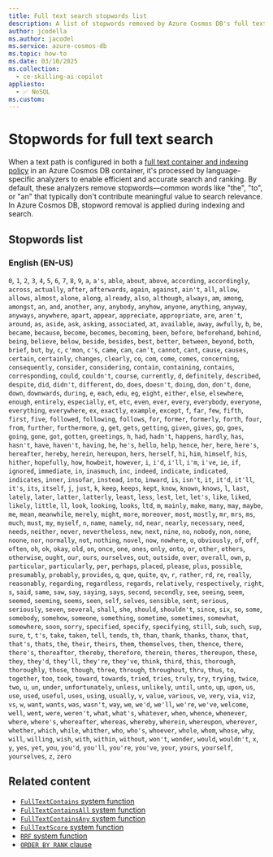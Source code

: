 ```yaml
---
title: Full text search stopwords list
description: A list of stopwords removed by Azure Cosmos DB's full text indexing and search
author: jcodella
ms.author: jacodel
ms.service: azure-cosmos-db
ms.topic: how-to
ms.date: 03/10/2025
ms.collection:
  - ce-skilling-ai-copilot
appliesto:
  - ✅ NoSQL
ms.custom:
---
```


# Stopwords for full text search

When a text path is configured in both a [full text container and indexing policy](./full-text-search.md#full-text-policy) in an Azure Cosmos DB container, it's processed by language-specific analyzers to enable efficient and accurate search and ranking. By default, these analyzers remove stopwords—common words like "the", "to", or "an" that typically don't contribute meaningful value to search relevance. In Azure Cosmos DB, stopword removal is applied during indexing and search.

## Stopwords list

### English (EN-US)
`0`, `1`, `2`, `3`, `4`, `5`, `6`, `7`, `8`, `9`, `a`, `a's`, `able`, `about`, `above`, `according`, `accordingly`, `across`, `actually`, `after`, `afterwards`, `again`, `against`, `ain't`, `all`, `allow`, `allows`, `almost`, `alone`, `along`, `already`, `also`, `although`, `always`, `am`, `among`, `amongst`, `an`, `and`, `another`, `any`, `anybody`, `anyhow`, `anyone`, `anything`, `anyway`, `anyways`, `anywhere`, `apart`, `appear`, `appreciate`, `appropriate`, `are`, `aren't`, `around`, `as`, `aside`, `ask`, `asking`, `associated`, `at`, `available`, `away`, `awfully`, `b`, `be`, `became`, `because`, `become`, `becomes`, `becoming`, `been`, `before`, `beforehand`, `behind`, `being`, `believe`, `below`, `beside`, `besides`, `best`, `better`, `between`, `beyond`, `both`, `brief`, `but`, `by`, `c`, `c'mon`, `c's`, `came`, `can`, `can't`, `cannot`, `cant`, `cause`, `causes`, `certain`, `certainly`, `changes`, `clearly`, `co`, `com`, `come`, `comes`, `concerning`, `consequently`, `consider`, `considering`, `contain`, `containing`, `contains`, `corresponding`, `could`, `couldn't`, `course`, `currently`, `d`, `definitely`, `described`, `despite`, `did`, `didn't`, `different`, `do`, `does`, `doesn't`, `doing`, `don`, `don't`, `done`, `down`, `downwards`, `during`, `e`, `each`, `edu`, `eg`, `eight`, `either`, `else`, `elsewhere`, `enough`, `entirely`, `especially`, `et`, `etc`, `even`, `ever`, `every`, `everybody`, `everyone`, `everything`, `everywhere`, `ex`, `exactly`, `example`, `except`, `f`, `far`, `few`, `fifth`, `first`, `five`, `followed`, `following`, `follows`, `for`, `former`, `formerly`, `forth`, `four`, `from`, `further`, `furthermore`, `g`, `get`, `gets`, `getting`, `given`, `gives`, `go`, `goes`, `going`, `gone`, `got`, `gotten`, `greetings`, `h`, `had`, `hadn't`, `happens`, `hardly`, `has`, `hasn't`, `have`, `haven't`, `having`, `he`, `he's`, `hello`, `help`, `hence`, `her`, `here`, `here's`, `hereafter`, `hereby`, `herein`, `hereupon`, `hers`, `herself`, `hi`, `him`, `himself`, `his`, `hither`, `hopefully`, `how`, `howbeit`, `however`, `i`, `i'd`, `i'll`, `i'm`, `i've`, `ie`, `if`, `ignored`, `immediate`, `in`, `inasmuch`, `inc`, `indeed`, `indicate`, `indicated`, `indicates`, `inner`, `insofar`, `instead`, `into`, `inward`, `is`, `isn't`, `it`, `it'd`, `it'll`, `it's`, `its`, `itself`, `j`, `just`, `k`, `keep`, `keeps`, `kept`, `know`, `known`, `knows`, `l`, `last`, `lately`, `later`, `latter`, `latterly`, `least`, `less`, `lest`, `let`, `let's`, `like`, `liked`, `likely`, `little`, `ll`, `look`, `looking`, `looks`, `ltd`, `m`, `mainly`, `make`, `many`, `may`, `maybe`, `me`, `mean`, `meanwhile`, `merely`, `might`, `more`, `moreover`, `most`, `mostly`, `mr`, `mrs`, `ms`, `much`, `must`, `my`, `myself`, `n`, `name`, `namely`, `nd`, `near`, `nearly`, `necessary`, `need`, `needs`, `neither`, `never`, `nevertheless`, `new`, `next`, `nine`, `no`, `nobody`, `non`, `none`, `noone`, `nor`, `normally`, `not`, `nothing`, `novel`, `now`, `nowhere`, `o`, `obviously`, `of`, `off`, `often`, `oh`, `ok`, `okay`, `old`, `on`, `once`, `one`, `ones`, `only`, `onto`, `or`, `other`, `others`, `otherwise`, `ought`, `our`, `ours`, `ourselves`, `out`, `outside`, `over`, `overall`, `own`, `p`, `particular`, `particularly`, `per`, `perhaps`, `placed`, `please`, `plus`, `possible`, `presumably`, `probably`, `provides`, `q`, `que`, `quite`, `qv`, `r`, `rather`, `rd`, `re`, `really`, `reasonably`, `regarding`, `regardless`, `regards`, `relatively`, `respectively`, `right`, `s`, `said`, `same`, `saw`, `say`, `saying`, `says`, `second`, `secondly`, `see`, `seeing`, `seem`, `seemed`, `seeming`, `seems`, `seen`, `self`, `selves`, `sensible`, `sent`, `serious`, `seriously`, `seven`, `several`, `shall`, `she`, `should`, `shouldn't`, `since`, `six`, `so`, `some`, `somebody`, `somehow`, `someone`, `something`, `sometime`, `sometimes`, `somewhat`, `somewhere`, `soon`, `sorry`, `specified`, `specify`, `specifying`, `still`, `sub`, `such`, `sup`, `sure`, `t`, `t's`, `take`, `taken`, `tell`, `tends`, `th`, `than`, `thank`, `thanks`, `thanx`, `that`, `that's`, `thats`, `the`, `their`, `theirs`, `them`, `themselves`, `then`, `thence`, `there`, `there's`, `thereafter`, `thereby`, `therefore`, `therein`, `theres`, `thereupon`, `these`, `they`, `they'd`, `they'll`, `they're`, `they've`, `think`, `third`, `this`, `thorough`, `thoroughly`, `those`, `though`, `three`, `through`, `throughout`, `thru`, `thus`, `to`, `together`, `too`, `took`, `toward`, `towards`, `tried`, `tries`, `truly`, `try`, `trying`, `twice`, `two`, `u`, `un`, `under`, `unfortunately`, `unless`, `unlikely`, `until`, `unto`, `up`, `upon`, `us`, `use`, `used`, `useful`, `uses`, `using`, `usually`, `v`, `value`, `various`, `ve`, `very`, `via`, `viz`, `vs`, `w`, `want`, `wants`, `was`, `wasn't`, `way`, `we`, `we'd`, `we'll`, `we're`, `we've`, `welcome`, `well`, `went`, `were`, `weren't`, `what`, `what's`, `whatever`, `when`, `whence`, `whenever`, `where`, `where's`, `whereafter`, `whereas`, `whereby`, `wherein`, `whereupon`, `wherever`, `whether`, `which`, `while`, `whither`, `who`, `who's`, `whoever`, `whole`, `whom`, `whose`, `why`, `will`, `willing`, `wish`, `with`, `within`, `without`, `won't`, `wonder`, `would`, `wouldn't`, `x`, `y`, `yes`, `yet`, `you`, `you'd`, `you'll`, `you're`, `you've`, `your`, `yours`, `yourself`, `yourselves`, `z`, `zero`

## Related content

- [``FullTextContains`` system function](../nosql/query/fulltextcontains.md)
- [``FullTextContainsAll`` system function](../nosql/query/fulltextcontainsall.md)
- [``FullTextContainsAny`` system function](../nosql/query/fulltextcontainsany.md)
- [``FullTextScore`` system function](../nosql/query/fulltextscore.md)
- [``RRF`` system function](../nosql/query/rrf.md)
- [``ORDER BY RANK`` clause](../nosql/query/order-by-rank.md)
